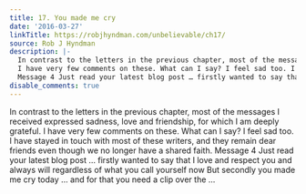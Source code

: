 ```yaml
---
title: 17. You made me cry
date: '2016-03-27'
linkTitle: https://robjhyndman.com/unbelievable/ch17/
source: Rob J Hyndman
description: |-
  In contrast to the letters in the previous chapter, most of the messages I received expressed sadness, love and friendship, for which I am deeply grateful.
  I have very few comments on these. What can I say? I feel sad too. I have stayed in touch with most of these writers, and they remain dear friends even though we no longer have a shared faith.
  Message 4 Just read your latest blog post … firstly wanted to say that I love and respect you and always will regardless of what you call yourself now But secondly you made me cry today … and for that you need a clip over the ...
disable_comments: true
---
```

In contrast to the letters in the previous chapter, most of the messages I received expressed sadness, love and friendship, for which I am deeply grateful.
I have very few comments on these. What can I say? I feel sad too. I have stayed in touch with most of these writers, and they remain dear friends even though we no longer have a shared faith.
Message 4 Just read your latest blog post … firstly wanted to say that I love and respect you and always will regardless of what you call yourself now But secondly you made me cry today … and for that you need a clip over the ...